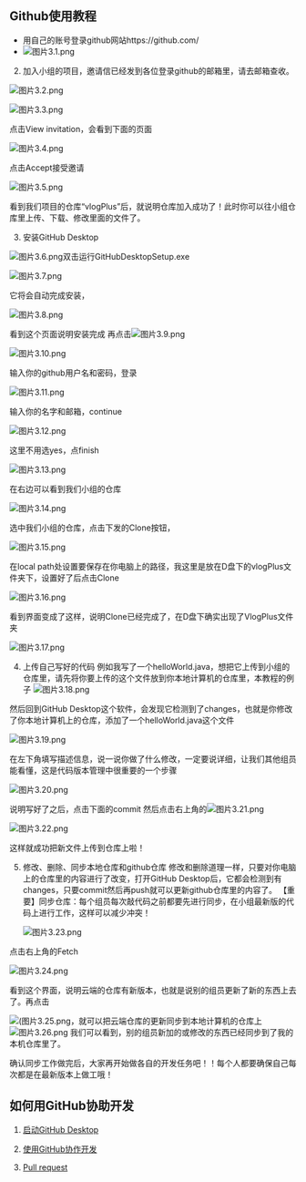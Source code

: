 ## Github使用教程

- 用自己的账号登录github网站https://github.com/
- ![图片3.1.png](../src/image/图片3.1.png)


2. 加入小组的项目，邀请信已经发到各位登录github的邮箱里，请去邮箱查收。

![图片3.2.png](../src/image/图片3.2.png)

![图片3.3.png](../src/image/图片3.3.png)

点击View invitation，会看到下面的页面

![图片3.4.png](../src/image/图片3.4.png)

点击Accept接受邀请

![图片3.5.png](../src/image/图片3.5.png)

看到我们项目的仓库“vlogPlus”后，就说明仓库加入成功了！此时你可以往小组仓库里上传、下载、修改里面的文件了。

3. 安装GitHub Desktop

  ![图片3.6.png](../src/image/图片3.6.png)双击运行GitHubDesktopSetup.exe

  ![图片3.7.png](../src/image/图片3.7.png)

它将会自动完成安装，

![图片3.8.png](../src/image/图片3.8.png)

看到这个页面说明安装完成
再点击![图片3.9.png](../src/image/图片3.9.png)

![图片3.10.png](../src/image/图片3.10.png)

输入你的github用户名和密码，登录

![图片3.11.png](../src/image/图片3.11.png)

输入你的名字和邮箱，continue

![图片3.12.png](../src/image/图片3.12.png)

这里不用选yes，点finish

![图片3.13.png](../src/image/图片3.13.png)

在右边可以看到我们小组的仓库

![图片3.14.png](../src/image/图片3.14.png)

选中我们小组的仓库，点击下发的Clone按钮，

![图片3.15.png](../src/image/图片3.15.png)

在local path处设置要保存在你电脑上的路径，我这里是放在D盘下的vlogPlus文件夹下，设置好了后点击Clone

![图片3.16.png](../src/image/图片3.16.png)

看到界面变成了这样，说明Clone已经完成了，在D盘下确实出现了VlogPlus文件夹

![图片3.17.png](../src/image/图片3.17.png)


4. 上传自己写好的代码
   例如我写了一个helloWorld.java，想把它上传到小组的仓库里，请先将你要上传的这个文件放到你本地计算机的仓库里，本教程的例子
    ![图片3.18.png](../src/image/图片3.18.png)

然后回到GitHub Desktop这个软件，会发现它检测到了changes，也就是你修改了你本地计算机上的仓库，添加了一个helloWorld.java这个文件

![图片3.19.png](../src/image/图片3.19.png)

在左下角填写描述信息，说一说你做了什么修改，一定要说详细，让我们其他组员能看懂，这是代码版本管理中很重要的一个步骤

![图片3.20.png](../src/image/图片3.20.png)

说明写好了之后，点击下面的commit
然后点击右上角的![图片3.21.png](../src/image/图片3.21.png)

![图片3.22.png](../src/image/图片3.22.png)

这样就成功把新文件上传到仓库上啦！

5. 修改、删除、同步本地仓库和github仓库
   修改和删除道理一样，只要对你电脑上的仓库里的内容进行了改变，打开GitHub Desktop后，它都会检测到有changes，只要commit然后再push就可以更新github仓库里的内容了。
   【重要】同步仓库：每个组员每次敲代码之前都要先进行同步，在小组最新版的代码上进行工作，这样可以减少冲突！

   ![图片3.23.png](../src/image/图片3.23.png)

点击右上角的Fetch

![图片3.24.png](../src/image/图片3.24.png)

看到这个界面，说明云端的仓库有新版本，也就是说别的组员更新了新的东西上去了。再点击

![(图片3.25.png](../src/image/图片3.25.png)，就可以把云端仓库的更新同步到本地计算机的仓库上![图片3.26.png](../src/image/图片3.26.png)
 我们可以看到，别的组员新加的或修改的东西已经同步到了我的本机仓库里了。

确认同步工作做完后，大家再开始做各自的开发任务吧！！每个人都要确保自己每次都是在最新版本上做工哦！

## 如何用GitHub协助开发
1. [启动GitHub Desktop](../src/video/启动GitHub%20Desktop.mp4)

2. [使用GitHub协作开发](../src/video/如何使用GitHub协作.mp4)

3. [Pull request](../src/video/Pull%20requests.mp4)